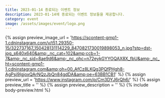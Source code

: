 ```yaml
---
title: 2023-01-14 종료되는 이벤트 정보
description: 2023-01-14에 종료되는 이벤트 정보들을 제공합니다.
category: event
image: /assets/images/event/logo.png
---
```

{% assign preview_image_url = 'https://scontent-gmp1-1.cdninstagram.com/v/t51.29350-15/322737167_150428131114229_8470821730019898053_n.jpg?stp=dst-jpg_s640x640&amp;_nc_cat=102&amp;ccb=1-7&amp;_nc_sid=8ae9d6&amp;_nc_ohc=n72eykGYYOQAX8X_fbU&amp;_nc_ht=scontent-gmp1-1.cdninstagram.com&amp;oh=00_AfCz8LKQg3PQfPHgh8-AgPsj9IgjoxQArNQzJbQn84gdDA&amp;oe=63BB1CB1' %}
{% assign preview_url = 'https://www.instagram.com/p/Cm3DYJ6rQh6/' %}
{% assign preview_title = '' %}
{% assign preview_description = '' %}
{% include body-preview.html %}